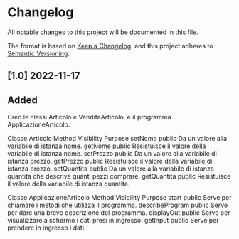 # Changelog
All notable changes to this project will be documented in this file.

The format is based on [Keep a Changelog](https://keepachangelog.com/en/1.0.0/),
and this project adheres to [Semantic Versioning](https://semver.org/spec/v2.0.0.html).

## [1.0] 2022-11-17
## Added
Creo le classi Articolo e VenditaArticolo, e il programma ApplicazioneArticolo.

Classe Articolo
Method                Visibility                Purpose
setNome               public                    Da un valore alla variabile di istanza nome.
getNome               public                    Resistuisce il valore della variabile di istanza nome.
setPrezzo             public                    Da un valore alla variabile di istanza prezzo.
getPrezzo             public                    Resistuisce il valore della variabile di istanza prezzo.
setQuantita           public                    Da un valore alla variabile di istanza quantita che descrive quanti pezzi comprare.
getQuantita           public                    Resistuisce il valore della variabile di istanza quantita.

Classe ApplicazioneArticolo
Method                Visibility                Purpose
start                 public                    Serve per chiamare i metodi che utilizza il programma.
describeProgram       public                    Serve per dare una breve descrizione del programma.
displayOut            public                    Serve per visualizzare a schermo i dati presi in ingresso.
getInput              public                    Serve per prendere in ingresso i dati.
